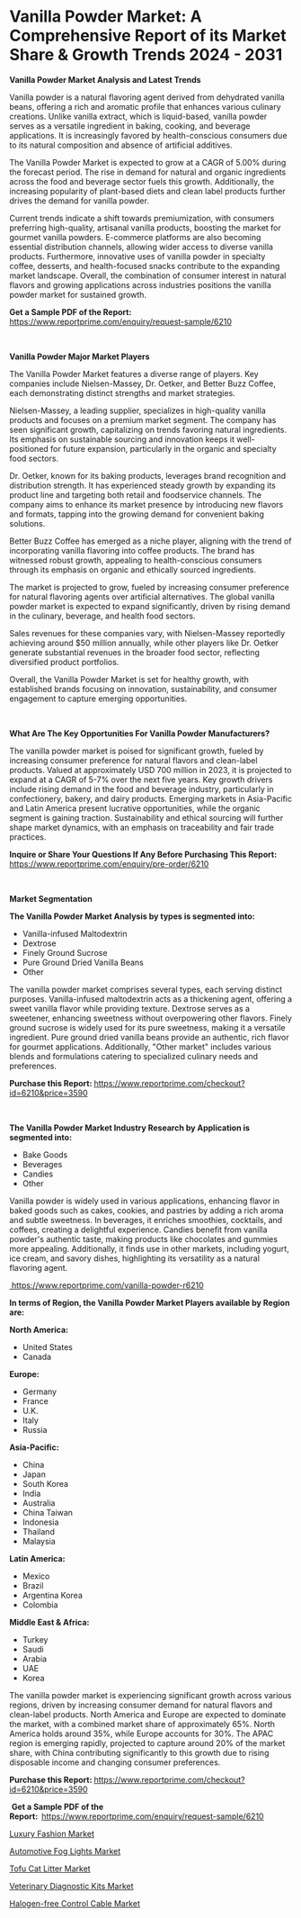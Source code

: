 <p><h1>Vanilla Powder Market: A Comprehensive Report of its Market Share & Growth Trends 2024 - 2031</h1></p><p><strong>Vanilla Powder Market Analysis and Latest Trends</strong></p>
<p><p>Vanilla powder is a natural flavoring agent derived from dehydrated vanilla beans, offering a rich and aromatic profile that enhances various culinary creations. Unlike vanilla extract, which is liquid-based, vanilla powder serves as a versatile ingredient in baking, cooking, and beverage applications. It is increasingly favored by health-conscious consumers due to its natural composition and absence of artificial additives.</p><p>The Vanilla Powder Market is expected to grow at a CAGR of 5.00% during the forecast period. The rise in demand for natural and organic ingredients across the food and beverage sector fuels this growth. Additionally, the increasing popularity of plant-based diets and clean label products further drives the demand for vanilla powder. </p><p>Current trends indicate a shift towards premiumization, with consumers preferring high-quality, artisanal vanilla products, boosting the market for gourmet vanilla powders. E-commerce platforms are also becoming essential distribution channels, allowing wider access to diverse vanilla products. Furthermore, innovative uses of vanilla powder in specialty coffee, desserts, and health-focused snacks contribute to the expanding market landscape. Overall, the combination of consumer interest in natural flavors and growing applications across industries positions the vanilla powder market for sustained growth.</p></p>
<p><strong>Get a Sample PDF of the Report:&nbsp;</strong> <a href="https://www.reportprime.com/enquiry/request-sample/6210">https://www.reportprime.com/enquiry/request-sample/6210</a></p>
<p>&nbsp;</p>
<p><strong>Vanilla Powder Major Market Players</strong></p>
<p><p>The Vanilla Powder Market features a diverse range of players. Key companies include Nielsen-Massey, Dr. Oetker, and Better Buzz Coffee, each demonstrating distinct strengths and market strategies.</p><p>Nielsen-Massey, a leading supplier, specializes in high-quality vanilla products and focuses on a premium market segment. The company has seen significant growth, capitalizing on trends favoring natural ingredients. Its emphasis on sustainable sourcing and innovation keeps it well-positioned for future expansion, particularly in the organic and specialty food sectors.</p><p>Dr. Oetker, known for its baking products, leverages brand recognition and distribution strength. It has experienced steady growth by expanding its product line and targeting both retail and foodservice channels. The company aims to enhance its market presence by introducing new flavors and formats, tapping into the growing demand for convenient baking solutions.</p><p>Better Buzz Coffee has emerged as a niche player, aligning with the trend of incorporating vanilla flavoring into coffee products. The brand has witnessed robust growth, appealing to health-conscious consumers through its emphasis on organic and ethically sourced ingredients.</p><p>The market is projected to grow, fueled by increasing consumer preference for natural flavoring agents over artificial alternatives. The global vanilla powder market is expected to expand significantly, driven by rising demand in the culinary, beverage, and health food sectors.</p><p>Sales revenues for these companies vary, with Nielsen-Massey reportedly achieving around $50 million annually, while other players like Dr. Oetker generate substantial revenues in the broader food sector, reflecting diversified product portfolios.</p><p>Overall, the Vanilla Powder Market is set for healthy growth, with established brands focusing on innovation, sustainability, and consumer engagement to capture emerging opportunities.</p></p>
<p>&nbsp;</p>
<p><strong>What Are The Key Opportunities For Vanilla Powder Manufacturers?</strong></p>
<p><p>The vanilla powder market is poised for significant growth, fueled by increasing consumer preference for natural flavors and clean-label products. Valued at approximately USD 700 million in 2023, it is projected to expand at a CAGR of 5-7% over the next five years. Key growth drivers include rising demand in the food and beverage industry, particularly in confectionery, bakery, and dairy products. Emerging markets in Asia-Pacific and Latin America present lucrative opportunities, while the organic segment is gaining traction. Sustainability and ethical sourcing will further shape market dynamics, with an emphasis on traceability and fair trade practices.</p></p>
<p><strong>Inquire or Share Your Questions If Any Before Purchasing This Report:</strong> <a href="https://www.reportprime.com/enquiry/pre-order/6210">https://www.reportprime.com/enquiry/pre-order/6210</a></p>
<p>&nbsp;</p>
<p><strong>Market Segmentation</strong></p>
<p><strong>The Vanilla Powder Market Analysis by types is segmented into:</strong></p>
<p><ul><li>Vanilla-infused Maltodextrin</li><li>Dextrose</li><li>Finely Ground Sucrose</li><li>Pure Ground Dried Vanilla Beans</li><li>Other</li></ul></p>
<p><p>The vanilla powder market comprises several types, each serving distinct purposes. Vanilla-infused maltodextrin acts as a thickening agent, offering a sweet vanilla flavor while providing texture. Dextrose serves as a sweetener, enhancing sweetness without overpowering other flavors. Finely ground sucrose is widely used for its pure sweetness, making it a versatile ingredient. Pure ground dried vanilla beans provide an authentic, rich flavor for gourmet applications. Additionally, "Other market" includes various blends and formulations catering to specialized culinary needs and preferences.</p></p>
<p><strong>Purchase this Report:&nbsp;</strong><a href="https://www.reportprime.com/checkout?id=6210&price=3590">https://www.reportprime.com/checkout?id=6210&price=3590</a></p>
<p>&nbsp;</p>
<p><strong>The Vanilla Powder Market Industry Research by Application is segmented into:</strong></p>
<p><ul><li>Bake Goods</li><li>Beverages</li><li>Candies</li><li>Other</li></ul></p>
<p><p>Vanilla powder is widely used in various applications, enhancing flavor in baked goods such as cakes, cookies, and pastries by adding a rich aroma and subtle sweetness. In beverages, it enriches smoothies, cocktails, and coffees, creating a delightful experience. Candies benefit from vanilla powder's authentic taste, making products like chocolates and gummies more appealing. Additionally, it finds use in other markets, including yogurt, ice cream, and savory dishes, highlighting its versatility as a natural flavoring agent.</p></p>
<p><a href="https://www.reportprime.com/vanilla-powder-r6210">&nbsp;https://www.reportprime.com/vanilla-powder-r6210</a></p>
<p><strong>In terms of Region, the Vanilla Powder Market Players available by Region are:</strong></p>
<p>
    <p> <strong> North America: </strong>
        <ul>
            <li>United States</li>
            <li>Canada</li>
        </ul>
        </p> 
    <p> <strong> Europe: </strong>
        <ul>
            <li>Germany</li>
            <li>France</li>
            <li>U.K.</li>
            <li>Italy</li>
            <li>Russia</li>
        </ul>
        </p> 
    <p> <strong> Asia-Pacific: </strong>
        <ul>
            <li>China</li>
            <li>Japan</li>
            <li>South Korea</li>
            <li>India</li>
            <li>Australia</li>
            <li>China Taiwan</li>
            <li>Indonesia</li>
            <li>Thailand</li>
            <li>Malaysia</li>
        </ul>
        </p> 
    <p> <strong> Latin America: </strong>
        <ul>
            <li>Mexico</li>
            <li>Brazil</li>
            <li>Argentina Korea</li>
            <li>Colombia</li>
        </ul>
        </p> 
    <p> <strong> Middle East & Africa: </strong>
        <ul>
            <li>Turkey</li>
            <li>Saudi</li>
            <li>Arabia</li>
            <li>UAE</li>
            <li>Korea</li>
        </ul>
    </p>
    </p>
<p><p>The vanilla powder market is experiencing significant growth across various regions, driven by increasing consumer demand for natural flavors and clean-label products. North America and Europe are expected to dominate the market, with a combined market share of approximately 65%. North America holds around 35%, while Europe accounts for 30%. The APAC region is emerging rapidly, projected to capture around 20% of the market share, with China contributing significantly to this growth due to rising disposable income and changing consumer preferences.</p></p>
<p><strong>Purchase this Report: </strong><a href="https://www.reportprime.com/checkout?id=6210&price=3590">https://www.reportprime.com/checkout?id=6210&price=3590</a></p>
<p>&nbsp;<strong>Get a Sample PDF of the Report:&nbsp;&nbsp;</strong><a href="https://www.reportprime.com/enquiry/request-sample/6210">https://www.reportprime.com/enquiry/request-sample/6210</a></p>
<p><strong></strong></p>
<p><p><a href="https://www.linkedin.com/pulse/global-luxury-fashion-industry-types-applications-market-2uvef?trackingId=FfEO8ia8Ro2g4b%2Bq50ZasA%3D%3D">Luxury Fashion Market</a></p><p><a href="https://www.linkedin.com/pulse/automotive-fog-lights-market-size-share-trends-analysis-report-o47ee?trackingId=I5fb6b8%2FSti8h2i0%2B0d8BA%3D%3D">Automotive Fog Lights Market</a></p><p><a href="https://medium.com/@candicecromwelld63/insights-into-the-tofu-cat-litter-industry-market-financial-status-market-size-and-revenue-97236057e605">Tofu Cat Litter Market</a></p><p><a href="https://medium.com/@eliasman59/global-market-pulse-trends-and-growth-analysis-in-veterinary-diagnostic-kits-market-forecasted-for-5be5eb3d9117">Veterinary Diagnostic Kits Market</a></p><p><a href="https://issuu.com/reportprime-2/docs/halogen-free-control-cable-market-s_70b737b6bee988">Halogen-free Control Cable Market</a></p></p>